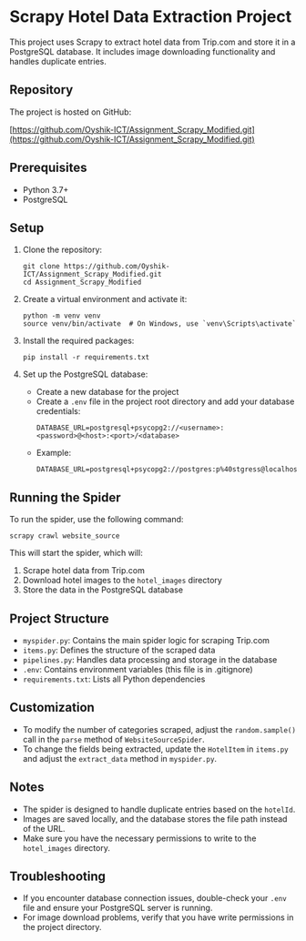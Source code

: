 # Scrapy Hotel Data Extraction Project

This project uses Scrapy to extract hotel data from Trip.com and store it in a PostgreSQL database. It includes image downloading functionality and handles duplicate entries.

## Repository

The project is hosted on GitHub:

[https://github.com/Oyshik-ICT/Assignment_Scrapy_Modified.git](https://github.com/Oyshik-ICT/Assignment_Scrapy_Modified.git)

## Prerequisites

- Python 3.7+
- PostgreSQL

## Setup

1. Clone the repository:

   ```
   git clone https://github.com/Oyshik-ICT/Assignment_Scrapy_Modified.git
   cd Assignment_Scrapy_Modified
   ```

2. Create a virtual environment and activate it:

   ```
   python -m venv venv
   source venv/bin/activate  # On Windows, use `venv\Scripts\activate`
   ```

3. Install the required packages:

   ```
   pip install -r requirements.txt
   ```

4. Set up the PostgreSQL database:
   - Create a new database for the project
   - Create a `.env` file in the project root directory and add your database credentials:
     ```
     DATABASE_URL=postgresql+psycopg2://<username>:<password>@<host>:<port>/<database>
     ```
   - Example:
     ```
     DATABASE_URL=postgresql+psycopg2://postgres:p%40stgress@localhost:5433/postgres
     ```

## Running the Spider

To run the spider, use the following command:

```
scrapy crawl website_source
```

This will start the spider, which will:

1. Scrape hotel data from Trip.com
2. Download hotel images to the `hotel_images` directory
3. Store the data in the PostgreSQL database

## Project Structure

- `myspider.py`: Contains the main spider logic for scraping Trip.com
- `items.py`: Defines the structure of the scraped data
- `pipelines.py`: Handles data processing and storage in the database
- `.env`: Contains environment variables (this file is in .gitignore)
- `requirements.txt`: Lists all Python dependencies

## Customization

- To modify the number of categories scraped, adjust the `random.sample()` call in the `parse` method of `WebsiteSourceSpider`.
- To change the fields being extracted, update the `HotelItem` in `items.py` and adjust the `extract_data` method in `myspider.py`.

## Notes

- The spider is designed to handle duplicate entries based on the `hotelId`.
- Images are saved locally, and the database stores the file path instead of the URL.
- Make sure you have the necessary permissions to write to the `hotel_images` directory.

## Troubleshooting

- If you encounter database connection issues, double-check your `.env` file and ensure your PostgreSQL server is running.
- For image download problems, verify that you have write permissions in the project directory.
